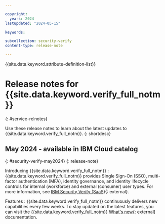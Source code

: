 ```yaml
---

copyright:
  years: 2024
lastupdated: "2024-05-15"

keywords: 

subcollection: security-verify
content-type: release-note

---
```


{{site.data.keyword.attribute-definition-list}}

<!-- You must add the release-note content type in your attribute definitions AND to each release note H2. This will ensure that the release note entry is pulled into the notifications library. -->

# Release notes for {{site.data.keyword.verify_full_notm}}
{: #service-relnotes}

<!-- The title of your H1 should be Release notes for _service-name_, where _service-name_ is the non-trademarked short version keyref. Include your service name as a search keyword at the top of your Markdown file. See the example keywords above. -->

Use these release notes to learn about the latest updates to {{site.data.keyword.verify_full_notm}}. 
{: shortdesc}


## May 2024 - available in IBM Cloud catalog
{: #security-verify-may2024}
{: release-note}

Introducing {{site.data.keyword.verify_full_notm}}
:   {{site.data.keyword.verify_full_notm}} provides Single Sign-On (SSO), multi-factor authentication (MFA), identity governance, and identity lifecycle controls for internal (workforce) and external (consumer) user types. For more information, see [IBM Security Verify (SaaS)](https://www.ibm.com/products/verify-saas){: external}. 

Features
:   {{site.data.keyword.verify_full_notm}} continuously delivers new capabilities every few weeks. To stay updated on the latest features, you can visit the {{site.data.keyword.verify_full_notm}} [What's new](https://www.ibm.com/docs/en/security-verify?topic=overview-whats-new){: external} documentation.
